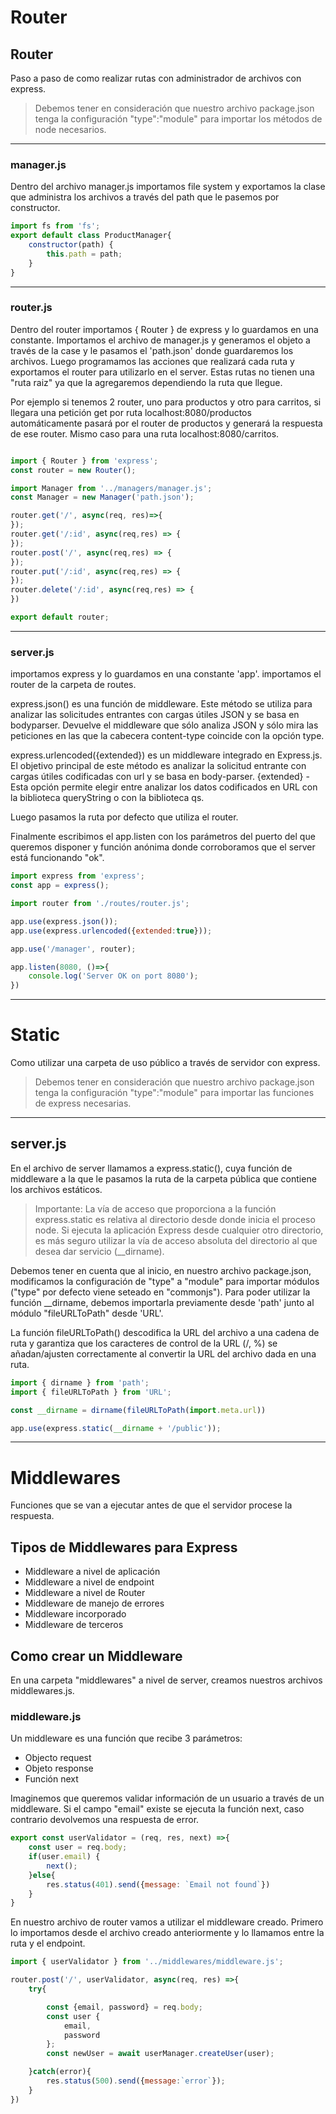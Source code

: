 # Router

## Router
Paso a paso de como realizar rutas con administrador de archivos con express.

> Debemos tener en consideración que nuestro archivo package.json tenga la configuración "type":"module" para importar los métodos de node necesarios.
___

### manager.js
Dentro del archivo manager.js importamos file system y exportamos la clase que administra los archivos a través del path que le pasemos por constructor.

```javascript
import fs from 'fs';
export default class ProductManager{
    constructor(path) {
        this.path = path;
    }
}
```
___

### router.js
Dentro del router importamos { Router } de express y lo guardamos en una constante.
Importamos el archivo de manager.js y generamos el objeto a través de la case y le pasamos el 'path.json' donde guardaremos los archivos.
Luego programamos las acciones que realizará cada ruta y exportamos el router para utilizarlo en el server. Estas rutas no tienen una "ruta raiz" ya que la agregaremos dependiendo la ruta que llegue. 

Por ejemplo si tenemos 2 router, uno para productos y otro para carritos, si llegara una petición get por ruta localhost:8080/productos automáticamente pasará por el router de productos y generará la respuesta de ese router. Mismo caso para una ruta localhost:8080/carritos.

```javascript

import { Router } from 'express';
const router = new Router();

import Manager from '../managers/manager.js';
const Manager = new Manager('path.json');

router.get('/', async(req, res)=>{
});
router.get('/:id', async(req,res) => {
});
router.post('/', async(req,res) => {
});
router.put('/:id', async(req,res) => {
});
router.delete('/:id', async(req,res) => {
})

export default router;
```
___

### server.js
importamos express y lo guardamos en una constante 'app'.
importamos el router de la carpeta de routes.

express.json() es una función de middleware. Este método se utiliza para analizar las solicitudes entrantes con cargas útiles JSON y se basa en bodyparser.
Devuelve el middleware que sólo analiza JSON y sólo mira las peticiones en las que la cabecera content-type coincide con la opción type.

express.urlencoded({extended}) es un middleware integrado en Express.js. El objetivo principal de este método es analizar la solicitud entrante con cargas útiles codificadas con url y se basa en body-parser.
{extended} - Esta opción permite elegir entre analizar los datos codificados en URL con la biblioteca queryString o con la biblioteca qs.

Luego pasamos la ruta por defecto que utiliza el router.

Finalmente escribimos el app.listen con los parámetros del puerto del que queremos disponer y función anónima donde corroboramos que el server está funcionando "ok".

```javascript
import express from 'express';
const app = express();

import router from './routes/router.js';

app.use(express.json());
app.use(express.urlencoded({extended:true}));

app.use('/manager', router);

app.listen(8080, ()=>{
    console.log('Server OK on port 8080');
})
```
---
# Static

Como utilizar una carpeta de uso público a través de servidor con express.

> Debemos tener en consideración que nuestro archivo package.json tenga la configuración "type":"module" para importar las funciones de express necesarias.

___

## server.js
En el archivo de server llamamos a express.static(), cuya función de middleware a la que le pasamos la ruta de la carpeta pública que contiene los archivos estáticos.
> Importante: La vía de acceso que proporciona a la función express.static es relativa al directorio desde donde inicia el proceso node. Si ejecuta la aplicación Express desde cualquier otro directorio, es más seguro utilizar la vía de acceso absoluta del directorio al que desea dar servicio (__dirname).

Debemos tener en cuenta que al inicio, en nuestro archivo package.json, modificamos la configuración de "type" a "module" para importar módulos ("type" por defecto viene seteado en "commonjs").
Para poder utilizar la función __dirname, debemos importarla previamente desde 'path' junto al módulo "fileURLToPath" desde 'URL'.

La función fileURLToPath() descodifica la URL del archivo a una cadena de ruta y garantiza que los caracteres de control de la URL (/, %) se añadan/ajusten correctamente al convertir la URL del archivo dada en una ruta.


```javascript
import { dirname } from 'path';
import { fileURLToPath } from 'URL';

const __dirname = dirname(fileURLToPath(import.meta.url))

app.use(express.static(__dirname + '/public'));

```
---
# Middlewares
Funciones que se van a ejecutar antes de que el servidor procese la respuesta.

## Tipos de Middlewares para Express
- Middleware a nivel de aplicación
- Middleware a nivel de endpoint
- Middleware a nivel de Router
- Middleware de manejo de errores
- Middleware incorporado
- Middleware de terceros

## Como crear un Middleware
En una carpeta "middlewares" a nivel de server, creamos nuestros archivos middlewares.js.

### middleware.js
Un middleware es una función que recibe 3 parámetros:
- Objecto request
- Objeto response
- Función next

Imaginemos que queremos validar información de un usuario a través de un middleware. Si el campo "email" existe se ejecuta la función next, caso contrario devolvemos una respuesta de error.

```javascript
export const userValidator = (req, res, next) =>{
    const user = req.body;
    if(user.email) {
        next();
    }else{
        res.status(401).send({message: `Email not found`})
    }
}
```

En nuestro archivo de router vamos a utilizar el middleware creado.
Primero lo importamos desde el archivo creado anteriormente y lo llamamos entre la ruta y el endpoint.

```javascript
import { userValidator } from '../middlewares/middleware.js';

router.post('/', userValidator, async(req, res) =>{
    try{

        const {email, password} = req.body;
        const user {
            email,
            password
        };
        const newUser = await userManager.createUser(user);

    }catch(error){
        res.status(500).send({message:`error`});
    }
})
```